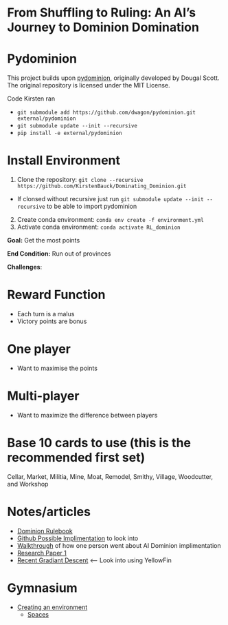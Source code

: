 # From Shuffling to Ruling: An AI’s Journey to Dominion Domination

# Pydominion
This project builds upon [pydominion](https://github.com/dwagon/pydominion), originally developed by Dougal Scott. The original repository is licensed under the MIT License.

Code Kirsten ran
- `git submodule add https://github.com/dwagon/pydominion.git external/pydominion`
- `git submodule update --init --recursive`
- `pip install -e external/pydominion`

# Install Environment
1. Clone the repository: `git clone --recursive https://github.com/KirstenBauck/Dominating_Dominion.git`
  - If clonsed without recursive just run `git submodule update --init --recursive` to be able to import pydominion
2. Create conda environment: `conda env create -f environment.yml`
3. Activate conda environment: `conda activate RL_dominion`

**Goal:** Get the most points

**End Condition:** Run out of provinces

**Challenges**:

# Reward Function
- Each turn is a malus
- Victory points are bonus

# One player
- Want to maximise the points

# Multi-player
- Want to maximize the difference between players

# Base 10 cards to use (this is the recommended first set)
Cellar, Market, Militia, Mine, Moat, Remodel, Smithy, Village, Woodcutter, and Workshop


# Notes/articles
- [Dominion Rulebook](https://cdn.1j1ju.com/medias/59/e6/c2-dominion-rulebook.pdf)
- [Github Possible Implimentation](https://github.com/dwagon/pydominion/tree/main/dominion) to look into
- [Walkthrough](https://ianwdavis.com/dominion.html) of how one person went about AI Dominion implimentation
- [Research Paper 1](https://cs230.stanford.edu/projects_fall_2019/reports/26260348.pdf)
- [Recent Gradiant Descent](https://johnchenresearch.github.io/demon/?ref=ruder.io) <-- Look into using YellowFin

# Gymnasium
- [Creating an environment](https://gymnasium.farama.org/introduction/create_custom_env/)
  - [Spaces](https://gymnasium.farama.org/api/spaces/)
